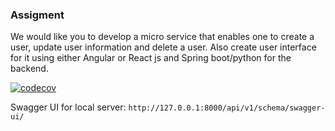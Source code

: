 ### Assigment

We would like you to develop a micro service that enables one to create a user, update user information and delete a user. Also create user interface for it using either Angular or React js and Spring boot/python for the backend.

[![codecov](https://codecov.io/gh/foscraft/cloudit-africa-bend/branch/main/graph/badge.svg?token=MPYV7GN93Q)](https://codecov.io/gh/foscraft/cloudit-africa-bend)

Swagger UI for local server:  `http://127.0.0.1:8000/api/v1/schema/swagger-ui/`
